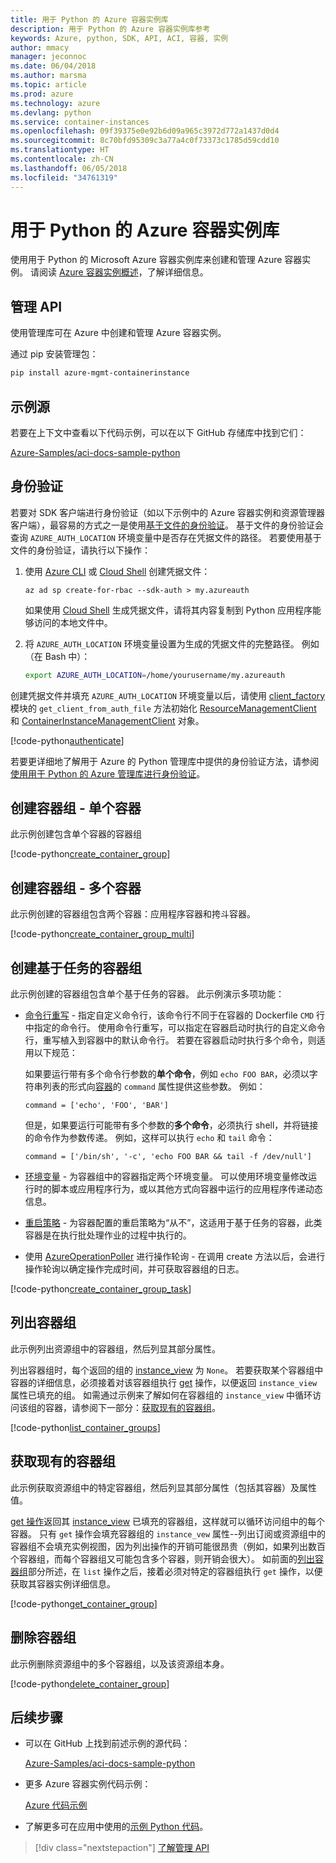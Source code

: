 ```yaml
---
title: 用于 Python 的 Azure 容器实例库
description: 用于 Python 的 Azure 容器实例库参考
keywords: Azure, python, SDK, API, ACI, 容器, 实例
author: mmacy
manager: jeconnoc
ms.date: 06/04/2018
ms.author: marsma
ms.topic: article
ms.prod: azure
ms.technology: azure
ms.devlang: python
ms.service: container-instances
ms.openlocfilehash: 09f39375e0e92b6d09a965c3972d772a1437d0d4
ms.sourcegitcommit: 8c70bfd95309c3a77a4c0f73373c1785d59cdd10
ms.translationtype: HT
ms.contentlocale: zh-CN
ms.lasthandoff: 06/05/2018
ms.locfileid: "34761319"
---
```

# <a name="azure-container-instances-libraries-for-python"></a>用于 Python 的 Azure 容器实例库

使用用于 Python 的 Microsoft Azure 容器实例库来创建和管理 Azure 容器实例。 请阅读 [Azure 容器实例概述](/azure/container-instances/container-instances-overview)，了解详细信息。

## <a name="management-apis"></a>管理 API

使用管理库可在 Azure 中创建和管理 Azure 容器实例。

通过 pip 安装管理包：

```bash
pip install azure-mgmt-containerinstance
```

## <a name="example-source"></a>示例源

若要在上下文中查看以下代码示例，可以在以下 GitHub 存储库中找到它们：

[Azure-Samples/aci-docs-sample-python](https://github.com/Azure-Samples/aci-docs-sample-python)

## <a name="authentication"></a>身份验证

若要对 SDK 客户端进行身份验证（如以下示例中的 Azure 容器实例和资源管理器客户端），最容易的方式之一是使用[基于文件的身份验证](/python/azure/python-sdk-azure-authenticate#mgmt-auth-file)。 基于文件的身份验证会查询 `AZURE_AUTH_LOCATION` 环境变量中是否存在凭据文件的路径。 若要使用基于文件的身份验证，请执行以下操作：

1. 使用 [Azure CLI](/cli/azure) 或 [Cloud Shell](https://shell.azure.com/) 创建凭据文件：

   `az ad sp create-for-rbac --sdk-auth > my.azureauth`

   如果使用 [Cloud Shell](https://shell.azure.com/) 生成凭据文件，请将其内容复制到 Python 应用程序能够访问的本地文件中。

2. 将 `AZURE_AUTH_LOCATION` 环境变量设置为生成的凭据文件的完整路径。 例如（在 Bash 中）：

   ```bash
   export AZURE_AUTH_LOCATION=/home/yourusername/my.azureauth
   ```

创建凭据文件并填充 `AZURE_AUTH_LOCATION` 环境变量以后，请使用 [client_factory][client_factory] 模块的 `get_client_from_auth_file` 方法初始化 [ResourceManagementClient][ResourceManagementClient] 和 [ContainerInstanceManagementClient][ContainerInstanceManagementClient] 对象。

<!-- SOURCE REPO: https://github.com/Azure-Samples/aci-docs-sample-python -->
[!code-python[authenticate](~/aci-docs-sample-python/src/aci_docs_sample.py#L45-L58 "Authenticate ACI and Resource Manager clients")]

若要更详细地了解用于 Azure 的 Python 管理库中提供的身份验证方法，请参阅[使用用于 Python 的 Azure 管理库进行身份验证](/python/azure/python-sdk-azure-authenticate)。

## <a name="create-container-group---single-container"></a>创建容器组 - 单个容器

此示例创建包含单个容器的容器组

<!-- SOURCE REPO: https://github.com/Azure-Samples/aci-docs-sample-python -->
[!code-python[create_container_group](~/aci-docs-sample-python/src/aci_docs_sample.py#L94-L140 "Create single-container group")]

## <a name="create-container-group---multiple-containers"></a>创建容器组 - 多个容器

此示例创建的容器组包含两个容器：应用程序容器和挎斗容器。

<!-- SOURCE REPO: https://github.com/Azure-Samples/aci-docs-sample-python -->
[!code-python[create_container_group_multi](~/aci-docs-sample-python/src/aci_docs_sample.py#L143-L196 "Create multi-container group")]

## <a name="create-task-based-container-group"></a>创建基于任务的容器组

此示例创建的容器组包含单个基于任务的容器。 此示例演示多项功能：

* [命令行重写](/azure/container-instances/container-instances-restart-policy#command-line-override) - 指定自定义命令行，该命令行不同于在容器的 Dockerfile `CMD` 行中指定的命令行。 使用命令行重写，可以指定在容器启动时执行的自定义命令行，重写植入到容器中的默认命令行。 若要在容器启动时执行多个命令，则适用以下规范：

   如果要运行带有多个命令行参数的**单个命令**，例如 `echo FOO BAR`，必须以字符串列表的形式向[容器][Container]的 `command` 属性提供这些参数。 例如：

   `command = ['echo', 'FOO', 'BAR']`

   但是，如果要运行可能带有多个参数的**多个命令**，必须执行 shell，并将链接的命令作为参数传递。 例如，这样可以执行 `echo` 和 `tail` 命令：

   `command = ['/bin/sh', '-c', 'echo FOO BAR && tail -f /dev/null']`
* [环境变量](/azure/container-instances/container-instances-environment-variables) - 为容器组中的容器指定两个环境变量。 可以使用环境变量修改运行时的脚本或应用程序行为，或以其他方式向容器中运行的应用程序传递动态信息。
* [重启策略](/azure/container-instances/container-instances-restart-policy) - 为容器配置的重启策略为“从不”，这适用于基于任务的容器，此类容器是在执行批处理作业的过程中执行的。
* 使用 [AzureOperationPoller][AzureOperationPoller] 进行操作轮询 - 在调用 create 方法以后，会进行操作轮询以确定操作完成时间，并可获取容器组的日志。

<!-- SOURCE REPO: https://github.com/Azure-Samples/aci-docs-sample-python -->
[!code-python[create_container_group_task](~/aci-docs-sample-python/src/aci_docs_sample.py#L199-L275 "Run a task-based container")]

## <a name="list-container-groups"></a>列出容器组

此示例列出资源组中的容器组，然后列显其部分属性。

列出容器组时，每个返回的组的 [instance_view][instance_view] 为 `None`。 若要获取某个容器组中容器的详细信息，必须接着对该容器组执行 [get][containergroupoperations_get] 操作，以便返回 `instance_view` 属性已填充的组。 如需通过示例来了解如何在容器组的 `instance_view` 中循环访问该组的容器，请参阅下一部分：[获取现有的容器组](#get-an-existing-container-group)。

<!-- SOURCE REPO: https://github.com/Azure-Samples/aci-docs-sample-python -->
[!code-python[list_container_groups](~/aci-docs-sample-python/src/aci_docs_sample.py#L278-L292 "List container groups")]

## <a name="get-an-existing-container-group"></a>获取现有的容器组

此示例获取资源组中的特定容器组，然后列显其部分属性（包括其容器）及属性值。

[get 操作][containergroupoperations_get]返回其 [instance_view][instance_view] 已填充的容器组，这样就可以循环访问组中的每个容器。 只有 `get` 操作会填充容器组的 `instance_vew` 属性--列出订阅或资源组中的容器组不会填充实例视图，因为列出操作的开销可能很昂贵（例如，如果列出数百个容器组，而每个容器组又可能包含多个容器，则开销会很大）。 如前面的[列出容器组](#list-container-groups)部分所述，在 `list` 操作之后，接着必须对特定的容器组执行 `get` 操作，以便获取其容器实例详细信息。

<!-- SOURCE REPO: https://github.com/Azure-Samples/aci-docs-sample-python -->
[!code-python[get_container_group](~/aci-docs-sample-python/src/aci_docs_sample.py#L295-L324 "Get container group")]

## <a name="delete-a-container-group"></a>删除容器组

此示例删除资源组中的多个容器组，以及该资源组本身。

<!-- SOURCE REPO: https://github.com/Azure-Samples/aci-docs-sample-python -->
[!code-python[delete_container_group](~/aci-docs-sample-python/src/aci_docs_sample.py#L83-L91 "Delete container groups and resource group")]

## <a name="next-steps"></a>后续步骤

* 可以在 GitHub 上找到前述示例的源代码：

  [Azure-Samples/aci-docs-sample-python][aci-docs-sample-python]

* 更多 Azure 容器实例代码示例：

  [Azure 代码示例][samples-aci]

* 了解更多可在应用中使用的[示例 Python 代码][samples-python]。

> [!div class="nextstepaction"]
> [了解管理 API](/python/api/overview/azure/containerinstance/management)

<!-- LINKS - External -->
[aci-docs-sample-python]: https://github.com/Azure-Samples/aci-docs-sample-python
[samples-aci]: https://azure.microsoft.com/resources/samples/?sort=0&term=ACI
[samples-python]: https://azure.microsoft.com/resources/samples/?platform=python

<!-- TYPES -->
[AzureOperationPoller]: /python/api/msrestazure.azure_operation.AzureOperationPoller
[client_factory]: /python/api/azure.common.client_factory
[Container]: /python/api/azure.mgmt.containerinstance.models.container
[ContainerGroupInstanceView]: /python/api/azure.mgmt.containerinstance.models.containergrouppropertiesinstanceview
[containergroupoperations_get]: /python/api/azure.mgmt.containerinstance.operations.containergroupsoperations#get
[ContainerInstanceManagementClient]: /python/api/azure.mgmt.containerinstance.containerinstancemanagementclient
[instance_view]: /python/api/azure.mgmt.containerinstance.models.containergroup#variables
[ResourceManagementClient]: /python/api/azure.mgmt.resource.resources.resourcemanagementclient